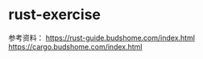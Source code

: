 # rust-exercise
参考资料：
https://rust-guide.budshome.com/index.html
https://cargo.budshome.com/index.html
